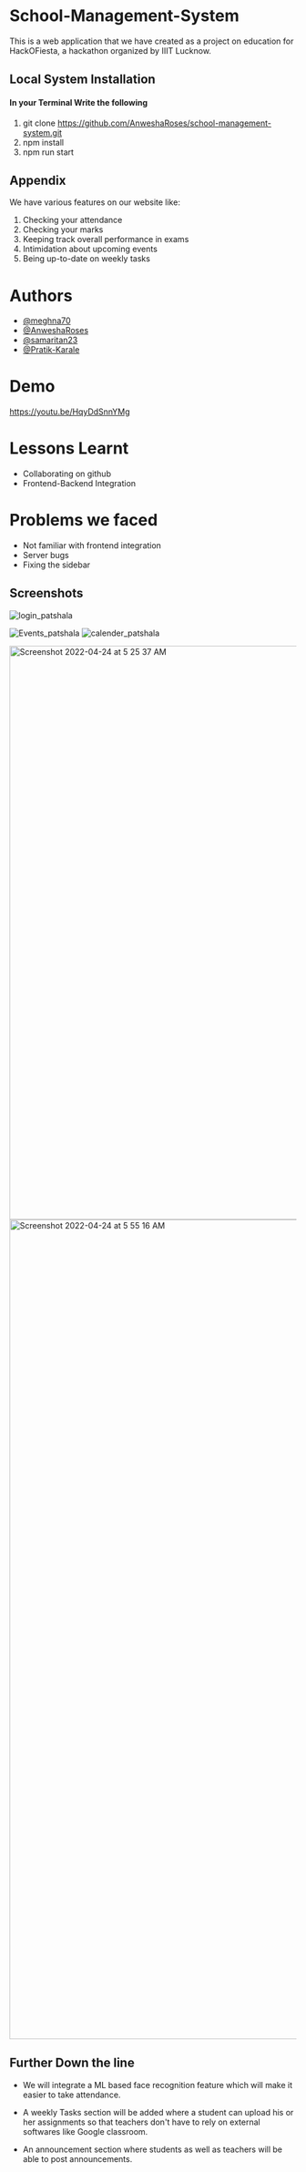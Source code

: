 # School-Management-System
This is a web application that we have created as a project on education for HackOFiesta, a hackathon organized by IIIT Lucknow.

## Local System Installation
#### In your Terminal Write the following
1. git clone https://github.com/AnweshaRoses/school-management-system.git
2. npm install
3. npm run start

## Appendix
We have various features on our website like:

1. Checking your attendance
2. Checking your marks
3. Keeping track overall performance in exams
4. Intimidation about upcoming events
5. Being up-to-date on weekly tasks

# Authors
* [@meghna70](https://github.com/meghna70)
* [@AnweshaRoses](https://github.com/AnweshaRoses)
* [@samaritan23](https://github.com/samaritan23)
* [@Pratik-Karale](https://github.com/Pratik-Karale)

# Demo
https://youtu.be/HqyDdSnnYMg
# Lessons Learnt
* Collaborating on github
* Frontend-Backend Integration

# Problems we faced
* Not familiar with frontend integration
* Server bugs
* Fixing the sidebar

## Screenshots

![login_patshala](https://user-images.githubusercontent.com/67006588/164951123-8bc9fb4c-b605-4615-8ef2-5d9ec386157b.jpg)

![Events_patshala](https://user-images.githubusercontent.com/67006588/164951137-1122df1e-75c3-409c-807b-c43f68bfb08f.jpg)
![calender_patshala](https://user-images.githubusercontent.com/67006588/164951146-d5f9e43f-1c39-420a-be2f-a4a390f1cee1.jpg)

<img width="1008" alt="Screenshot 2022-04-24 at 5 25 37 AM" src="https://user-images.githubusercontent.com/67006588/164951157-3b1797fa-e20c-40e0-928f-3651ad051c72.png">
<img width="1440" alt="Screenshot 2022-04-24 at 5 55 16 AM" src="https://user-images.githubusercontent.com/67006588/164951176-64996b8c-e14b-44e9-ad86-1ff1c354f7b2.png">


## Further Down the line
* We will integrate a ML based face recognition feature which will make it easier to take attendance. 

* A weekly Tasks section will be added where a student can upload his or her assignments so that teachers don't have to rely on external softwares like Google classroom. 

* An announcement section where students as well as teachers will be able to post announcements.


